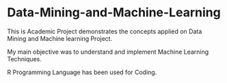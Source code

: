 # Data-Mining-and-Machine-Learning
This is Academic Project demonstrates the concepts applied on Data Mining and Machine learning Project.

My main objective was to understand and implement Machine Learning Techniques.

R Programming Language has been used for Coding.

